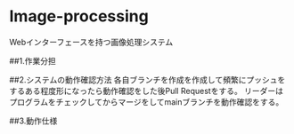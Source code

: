# Image-processing
Webインターフェースを持つ画像処理システム

##1.作業分担



##2.システムの動作確認方法
各自ブランチを作成を作成して頻繁にプッシュをするある程度形になったら動作確認をした後Pull Requestをする。
リーダーはプログラムをチェックしてからマージをしてmainブランチを動作確認をする。

##3.動作仕様
